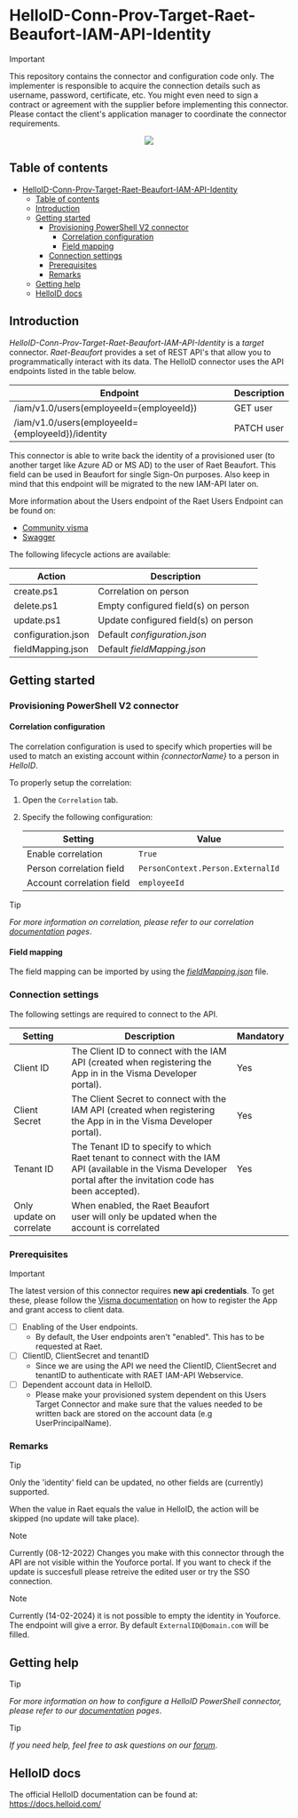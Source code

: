 
# HelloID-Conn-Prov-Target-Raet-Beaufort-IAM-API-Identity

> [!IMPORTANT]
> This repository contains the connector and configuration code only. The implementer is responsible to acquire the connection details such as username, password, certificate, etc. You might even need to sign a contract or agreement with the supplier before implementing this connector. Please contact the client's application manager to coordinate the connector requirements.

<p align="center">
  <img src="https://github.com/Tools4everBV/HelloID-Conn-Prov-Target-Raet-Beaufort-IAM-API-Identity/blob/main/Logo.png?raw=true">
</p>

## Table of contents

- [HelloID-Conn-Prov-Target-Raet-Beaufort-IAM-API-Identity](#helloid-conn-prov-target-raet-beaufort-iam-api-identity)
  - [Table of contents](#table-of-contents)
  - [Introduction](#introduction)
  - [Getting started](#getting-started)
    - [Provisioning PowerShell V2 connector](#provisioning-powershell-v2-connector)
      - [Correlation configuration](#correlation-configuration)
      - [Field mapping](#field-mapping)
    - [Connection settings](#connection-settings)
    - [Prerequisites](#prerequisites)
    - [Remarks](#remarks)
  - [Getting help](#getting-help)
  - [HelloID docs](#helloid-docs)

## Introduction

_HelloID-Conn-Prov-Target-Raet-Beaufort-IAM-API-Identity_ is a _target_ connector. _Raet-Beaufort_ provides a set of REST API's that allow you to programmatically interact with its data. The HelloID connector uses the API endpoints listed in the table below.

| Endpoint                                          | Description |
| ------------------------------------------------- | ----------- |
| /iam/v1.0/users(employeeId={employeeId})          | GET user    |
| /iam/v1.0/users(employeeId={employeeId})/identity | PATCH user  |

This connector is able to write back the identity of a provisioned user (to another target like Azure AD or MS AD) to the user of Raet Beaufort. This field can be used in Beaufort for single Sign-On purposes. 
Also keep in mind that this endpoint will be migrated to the new IAM-API later on.

More information about the Users endpoint of the Raet Users Endpoint can be found on:
- [Community visma](https://community.visma.com/t5/Kennisbank-Youforce-API/IAM-user-endpoint/ta-p/430073)
- [Swagger](https://vr-api-integration.github.io/SwaggerUI/IAM%20Users.html)



The following lifecycle actions are available:

| Action             | Description                          |
| ------------------ | ------------------------------------ |
| create.ps1         | Correlation on person                |
| delete.ps1         | Empty configured field(s) on person  |
| update.ps1         | Update configured field(s) on person |
| configuration.json | Default _configuration.json_         |
| fieldMapping.json  | Default _fieldMapping.json_          |

## Getting started

### Provisioning PowerShell V2 connector

#### Correlation configuration

The correlation configuration is used to specify which properties will be used to match an existing account within _{connectorName}_ to a person in _HelloID_.

To properly setup the correlation:

1. Open the `Correlation` tab.

2. Specify the following configuration:

    | Setting                   | Value                             |
    | ------------------------- | --------------------------------- |
    | Enable correlation        | `True`                            |
    | Person correlation field  | `PersonContext.Person.ExternalId` |
    | Account correlation field | `employeeId`                      |

> [!TIP]
> _For more information on correlation, please refer to our correlation [documentation](https://docs.helloid.com/en/provisioning/target-systems/powershell-v2-target-systems/correlation.html) pages_.

#### Field mapping

The field mapping can be imported by using the [_fieldMapping.json_](./fieldMapping.json) file.

### Connection settings

The following settings are required to connect to the API.

| Setting                  | Description                                                                                                                                                      | Mandatory |
| ------------------------ | ---------------------------------------------------------------------------------------------------------------------------------------------------------------- | --------- |
| Client ID                | The Client ID to connect with the IAM API (created when registering the App in in the Visma Developer portal).                                                   | Yes       |
| Client Secret            | The Client Secret to connect with the IAM API (created when registering the App in in the Visma Developer portal).                                               | Yes       |
| Tenant ID                | The Tenant ID to specify to which Raet tenant to connect with the IAM API (available in the Visma Developer portal after the invitation code has been accepted). | Yes       |
| Only update on correlate | When enabled, the Raet Beaufort user will only be updated when the account is correlated                                                                         |           |

### Prerequisites

> [!IMPORTANT]
> The latest version of this connector requires **new api credentials**. To get these, please follow the [Visma documentation](https://community.visma.com/t5/Kennisbank-Youforce-API/Visma-Developer-portal-een-account-aanmaken-applicatie/ta-p/527059) on how to register the App and grant access to client data.  
- [ ] Enabling of the User endpoints.
  - By default, the User endpoints aren't "enabled". This has to be requested at Raet.
- [ ] ClientID, ClientSecret and tenantID
  - Since we are using the API we need the ClientID, ClientSecret and tenantID to authenticate with RAET IAM-API Webservice.
- [ ] Dependent account data in HelloID.
  - Please make your provisioned system dependent on this Users Target Connector and make sure that the values needed to be written back are stored on the account data (e.g UserPrincipalName).

### Remarks
> [!TIP]
> Only the 'identity' field can be updated, no other fields are (currently) supported.
> 
> When the value in Raet equals the value in HelloID, the action will be skipped (no update will take place).

> [!NOTE]
> Currently (08-12-2022) Changes you make with this connector through the API are not visible within the Youforce portal. If you want to check if the update is succesfull please retreive the edited user or try the SSO connection.


> [!NOTE]
> Currently (14-02-2024) it is not possible to empty the identity in Youforce. The endpoint will give a error. By default `ExternalID@Domain.com` will be filled.

## Getting help

> [!TIP]
> _For more information on how to configure a HelloID PowerShell connector, please refer to our [documentation](https://docs.helloid.com/en/provisioning/target-systems/powershell-v2-target-systems.html) pages_.

> [!TIP]
>  _If you need help, feel free to ask questions on our [forum](https://forum.helloid.com)_.

## HelloID docs

The official HelloID documentation can be found at: https://docs.helloid.com/
